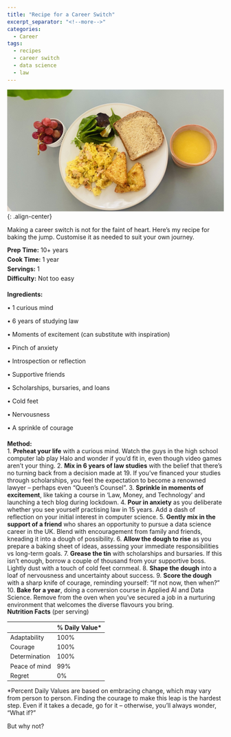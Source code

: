 ```yaml
---
title: "Recipe for a Career Switch"
excerpt_separator: "<!--more-->"
categories:
  - Career
tags:
  - recipes
  - career switch
  - data science
  - law
---
```


![Breakfast of scrambled eggs, hash browns, buttered bread, baby leaves, grapes, and orange juice](/assets/images/posts/breakfast-pic.jpeg){: .align-center}

Making a career switch is not for the faint of heart. Here’s my recipe for baking the jump. Customise it as needed to suit your own journey.
<!--more-->

<div style="line-height: 1.2; margin-bottom: 5px;">
  <strong>Prep Time:</strong> 10+ years
</div>
<div style="line-height: 1.2; margin-bottom: 5px;">
  <strong>Cook Time:</strong> 1 year
</div>
<div style="line-height: 1.2; margin-bottom: 5px;">
  <strong>Servings:</strong> 1
</div>
<div style="line-height: 1.2; margin-bottom: 5px;">
  <strong>Difficulty:</strong> Not too easy
</div>

<div style="margin-top: 20px; font-weight: bold;">
  Ingredients:
</div>

<p style="margin-bottom: 2px;">•	1 curious mind</p>
<p style="margin-bottom: 2px;">•	6 years of studying law</p>
<p style="margin-bottom: 2px;">•	Moments of excitement (can substitute with inspiration)</p>
<p style="margin-bottom: 2px;">•	Pinch of anxiety</p>
<p style="margin-bottom: 2px;">•	Introspection or reflection</p>
<p style="margin-bottom: 2px;">•	Supportive friends</p>
<p style="margin-bottom: 2px;">•	Scholarships, bursaries, and loans</p>
<p style="margin-bottom: 2px;">•	Cold feet</p>
<p style="margin-bottom: 2px;">•	Nervousness</p>
<p style="margin-bottom: 2px;">•	A sprinkle of courage</p>

<div style="margin-top: 20px; font-weight: bold;">
  Method:
</div>
1.	<b>Preheat your life</b> with a curious mind. Watch the guys in the high school computer lab play Halo and wonder if you’d fit in, even though video games aren’t your thing.
2.	<b>Mix in 6 years of law studies</b> with the belief that there’s no turning back from a decision made at 19. If you’ve financed your studies through scholarships, you feel the expectation to become a renowned lawyer – perhaps even “Queen’s Counsel”.
3.	<b>Sprinkle in moments of excitement</b>, like taking a course in ‘Law, Money, and Technology’ and launching a tech blog during lockdown. 
4.	<b>Pour in anxiety</b> as you deliberate whether you see yourself practising law in 15 years. Add a dash of reflection on your initial interest in computer science.
5.	<b>Gently mix in the support of a friend</b> who shares an opportunity to pursue a data science career in the UK. Blend with encouragement from family and friends, kneading it into a dough of possibility.
6.	<b>Allow the dough to rise</b> as you prepare a baking sheet of ideas, assessing your immediate responsibilities vs long-term goals.
7.	<b>Grease the tin</b> with scholarships and bursaries. If this isn’t enough, borrow a couple of thousand from your supportive boss. Lightly dust with a touch of cold feet cornmeal. 
8.	<b>Shape the dough</b> into a loaf of nervousness and uncertainty about success.
9.	<b>Score the dough</b> with a sharp knife of courage, reminding yourself: “If not now, then when?”
10.	<b>Bake for a year</b>, doing a conversion course in Applied AI and Data Science. Remove from the oven when you’ve secured a job in a nurturing environment that welcomes the diverse flavours you bring.

<div style="line-height: 1.2; margin-bottom: 5px;">
  <strong>Nutrition Facts</strong> (per serving)
</div>

|                     | % Daily Value*     |
|---------------------|--------------------|
| Adaptability        | 100%               |
| Courage             | 100%               |
| Determination       | 100%               | 
| Peace of mind       | 99%                |
| Regret              | 0%                 |

\*Percent Daily Values are based on embracing change, which may vary from person to person. Finding the courage to make this leap is the hardest step. Even if it takes a decade, go for it – otherwise, you’ll always wonder, “What if?” 

But why not?

